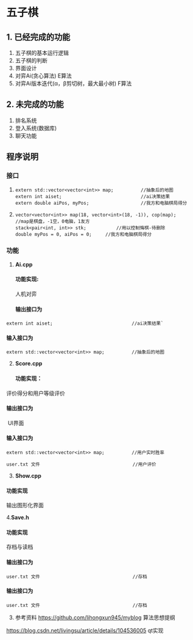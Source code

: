 # 五子棋

## 1. 已经完成的功能

1. 五子棋的基本运行逻辑
2. 五子棋的判断
3. 界面设计
4. 对弈Ai(贪心算法) E算法
5. 对弈Ai版本迭代(α，β剪切树，最大最小树) F算法

## 2. 未完成的功能

1. 排名系统
2. 登入系统(数据库)
3. 聊天功能

## 程序说明

### 接口

1. ```
   extern std::vector<vector<int>> map;          //抽象后的地图
   extern int aiset;                             //ai决策结果
   extern double aiPos, myPos;                   //我方和电脑棋局得分
   ```

2. ```
   vector<vector<int>> map(18, vector<int>(18, -1)), cop(map);		//map是棋盘，-1空，0电脑，1友方
   stack<pair<int, int>> stk;			//用以控制悔棋-待删除
   double myPos = 0, aiPos = 0;		//我方和电脑棋局得分
   ```

### 功能

1. **Ai.cpp**

   #### 功能实现:  

   人机对弈 

   #### 输出接口为 

```
extern int aiset;                             //ai决策结果`
```

#### 输入接口为

```
extern std::vector<vector<int>> map;          //抽象后的地图
```



2. **Score.cpp**

      #### 功能实现：

评价得分和用户等级评价

#### 输出接口为

​     UI界面

#### 输入接口为

```
extern std::vector<vector<int>> map;          //用户实时胜率
```

```
user.txt 文件                                  //用户评价
```



3. **Show.cpp**

#### 功能实现

输出图形化界面



4.**Save.h**

#### 功能实现

存档与读档

#### 输出接口为

```
user.txt 文件                                  //存档
```



#### 输出接口为

```
user.txt 文件                                  //存档
```

3. 参考资料
https://github.com/lihongxun945/myblog 算法思想提纲

https://blog.csdn.net/livingsu/article/details/104536005 qt实现
